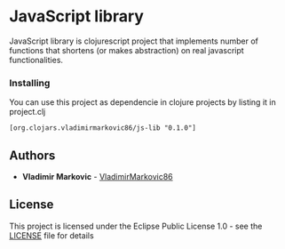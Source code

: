 # JavaScript library

JavaScript library is clojurescript project that implements number of functions that shortens (or makes abstraction) on real javascript functionalities.

### Installing

You can use this project as dependencie in clojure projects by listing it in project.clj

```
[org.clojars.vladimirmarkovic86/js-lib "0.1.0"]
```

## Authors

* **Vladimir Markovic** - [VladimirMarkovic86](https://github.com/VladimirMarkovic86)

## License

This project is licensed under the Eclipse Public License 1.0 - see the [LICENSE](LICENSE) file for details

